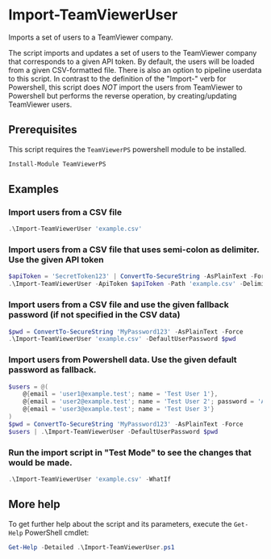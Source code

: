 # Import-TeamViewerUser

Imports a set of users to a TeamViewer company.

The script imports and updates a set of users to the TeamViewer company
that corresponds to a given API token. By default, the users will be loaded from
a given CSV-formatted file. There is also an option to pipeline userdata to this
script. In contrast to the definition of the "Import-" verb for Powershell, this
script does *NOT* import the users from TeamViewer to Powershell but performs
the reverse operation, by creating/updating TeamViewer users.

## Prerequisites

This script requires the `TeamViewerPS` powershell module to be installed.

```powershell
Install-Module TeamViewerPS
```

## Examples

### Import users from a CSV file

```powershell
.\Import-TeamViewerUser 'example.csv'
```

### Import users from a CSV file that uses semi-colon as delimiter. Use the given API token

```powershell
$apiToken = 'SecretToken123' | ConvertTo-SecureString -AsPlainText -Force
.\Import-TeamViewerUser -ApiToken $apiToken -Path 'example.csv' -Delimiter ';'
```

### Import users from a CSV file and use the given fallback password (if not specified in the CSV data)

```powershell
$pwd = ConvertTo-SecureString 'MyPassword123' -AsPlainText -Force
.\Import-TeamViewerUser 'example.csv' -DefaultUserPassword $pwd
```

### Import users from Powershell data. Use the given default password as fallback.

```powershell
$users = @(
    @{email = 'user1@example.test'; name = 'Test User 1'},
    @{email = 'user2@example.test'; name = 'Test User 2'; password = 'AnotherPassword123'},
    @{email = 'user3@example.test'; name = 'Test User 3'}
)
$pwd = ConvertTo-SecureString 'MyPassword123' -AsPlainText -Force
$users | .\Import-TeamViewerUser -DefaultUserPassword $pwd
```

### Run the import script in "Test Mode" to see the changes that would be made.

```powershell
.\Import-TeamViewerUser 'example.csv' -WhatIf
```

## More help

To get further help about the script and its parameters, execute the
`Get-Help` PowerShell cmdlet:

```powershell
Get-Help -Detailed .\Import-TeamViewerUser.ps1
```
